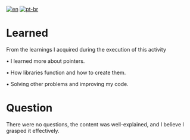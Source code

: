 [![en](https://img.shields.io/badge/lang-en-red.svg)](https://github.com/DayanFA/Sistemas-de-Informacao-UFAC/blob/main/Algoritmos%20e%20Linguagem%20de%20Programa%C3%A7%C3%A3o/Extras/README.md)
[![pt-br](https://img.shields.io/badge/lang-pt--br-green.svg)](https://github.com/DayanFA/Sistemas-de-Informacao-UFAC/blob/main/Algoritmos%20e%20Linguagem%20de%20Programa%C3%A7%C3%A3o/Extras/README.pt-br.md)

# Learned

From the learnings I acquired during the execution of this activity

• I learned more about pointers.

• How libraries function and how to create them.

• Solving other problems and improving my code.

# Question

There were no questions, the content was well-explained, and I believe I grasped it effectively.
